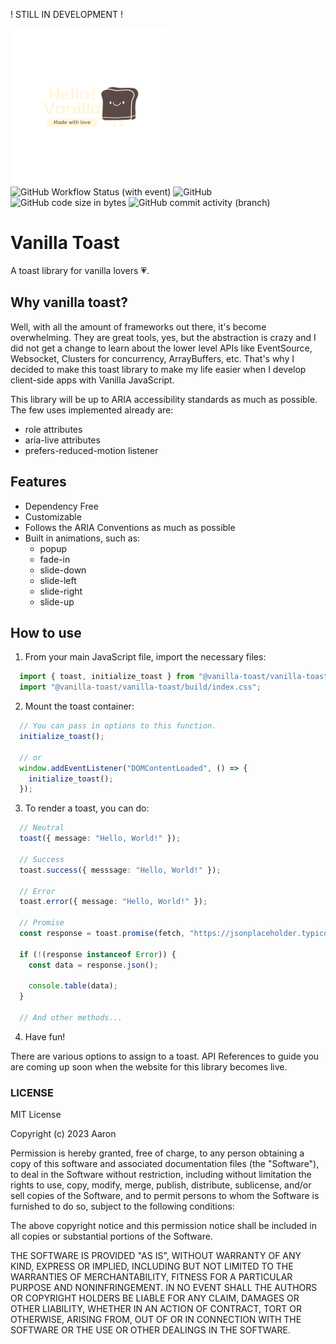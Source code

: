 ! STILL IN DEVELOPMENT !

<div>
    <img src="./packages/docs/public/icon.png" width="250" alt="vanilla-toast-logo-png">
    <br />
    <div>
        <img alt="GitHub Workflow Status (with event)" src="https://img.shields.io/github/actions/workflow/status/Ragudos/vanilla-toast/playwright.yml">
        <img alt="GitHub" src="https://img.shields.io/github/license/Ragudos/vanilla-toast">
        <img alt="GitHub code size in bytes" src="https://img.shields.io/github/languages/code-size/Ragudos/vanilla-toast">
        <img alt="GitHub commit activity (branch)" src="https://img.shields.io/github/commit-activity/t/Ragudos/vanilla-toast">
    </div>
</div>

# Vanilla Toast
A toast library for vanilla lovers :heartpulse:.

## Why vanilla toast?
Well, with all the amount of frameworks out there, it's become overwhelming. They are great tools, yes, but the abstraction is crazy and I did not get a change to learn about the lower level APIs like EventSource, Websocket, Clusters for concurrency, ArrayBuffers, etc. That's why I decided to make this toast library to make my life easier when I develop client-side apps with Vanilla JavaScript.

This library will be up to ARIA accessibility standards as much as possible. The few uses implemented already are:

- role attributes
- aria-live attributes
- prefers-reduced-motion listener

## Features
- Dependency Free
- Customizable
- Follows the ARIA Conventions as much as possible
- Built in animations, such as:
  - popup
  - fade-in
  - slide-down
  - slide-left
  - slide-right
  - slide-up

## How to use

1. From your main JavaScript file, import the necessary files:

```ts
  import { toast, initialize_toast } from "@vanilla-toast/vanilla-toast";
  import "@vanilla-toast/vanilla-toast/build/index.css";
```

2. Mount the toast container:

```ts
  // You can pass in options to this function.
  initialize_toast();

  // or
  window.addEventListener("DOMContentLoaded", () => {
    initialize_toast();
  });
```

3. To render a toast, you can do:

```ts
  // Neutral
  toast({ message: "Hello, World!" });

  // Success
  toast.success({ messsage: "Hello, World!" });

  // Error
  toast.error({ message: "Hello, World!" });

  // Promise
  const response = toast.promise(fetch, "https://jsonplaceholder.typicode.com/posts");
  
  if (!(response instanceof Error)) {
    const data = response.json();

    console.table(data);
  }

  // And other methods...
```

4. Have fun!

There are various options to assign to a toast. API References to guide you are coming up soon when the website for this library becomes live.

### LICENSE
MIT License

Copyright (c) 2023 Aaron

Permission is hereby granted, free of charge, to any person obtaining a copy
of this software and associated documentation files (the "Software"), to deal
in the Software without restriction, including without limitation the rights
to use, copy, modify, merge, publish, distribute, sublicense, and/or sell
copies of the Software, and to permit persons to whom the Software is
furnished to do so, subject to the following conditions:

The above copyright notice and this permission notice shall be included in all
copies or substantial portions of the Software.

THE SOFTWARE IS PROVIDED "AS IS", WITHOUT WARRANTY OF ANY KIND, EXPRESS OR
IMPLIED, INCLUDING BUT NOT LIMITED TO THE WARRANTIES OF MERCHANTABILITY,
FITNESS FOR A PARTICULAR PURPOSE AND NONINFRINGEMENT. IN NO EVENT SHALL THE
AUTHORS OR COPYRIGHT HOLDERS BE LIABLE FOR ANY CLAIM, DAMAGES OR OTHER
LIABILITY, WHETHER IN AN ACTION OF CONTRACT, TORT OR OTHERWISE, ARISING FROM,
OUT OF OR IN CONNECTION WITH THE SOFTWARE OR THE USE OR OTHER DEALINGS IN THE
SOFTWARE.
